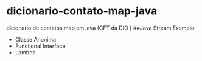 # dicionario-contato-map-java
dicionario de contatos map em java (GFT da DIO )
##Java Stream 
Exemplo: 
- Classe Anonima
- Functional Interface
- Lambda
